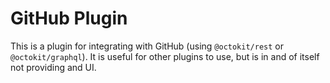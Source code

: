 # GitHub Plugin

This is a plugin for integrating with GitHub (using `@octokit/rest` or `@octokit/graphql`). It is useful for other plugins to use, but is in and of itself not providing and UI.
